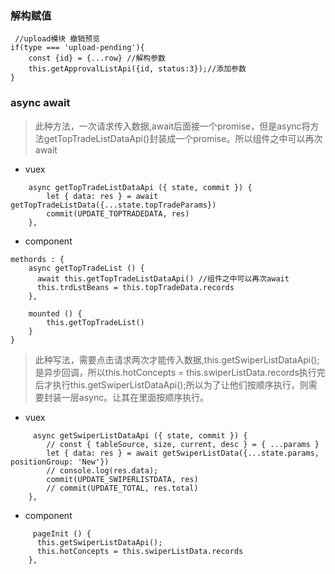 ### 解构赋值

```
 //upload模块 撤销预览
if(type === 'upload-pending'){
    const {id} = {...row} //解构参数
    this.getApprovalListApi({id, status:3});//添加参数
}
```

### async await

> 此种方法，一次请求传入数据,await后面接一个promise，但是async将方法getTopTradeListDataApi()封装成一个promise。所以组件之中可以再次await

- vuex

```
    async getTopTradeListDataApi ({ state, commit }) {
        let { data: res } = await getTopTradeListData({...state.topTradeParams})
        commit(UPDATE_TOPTRADEDATA, res)
    },
```
- component

```
methords : {
    async getTopTradeList () {
      await this.getTopTradeListDataApi() //组件之中可以再次await
      this.trdLstBeans = this.topTradeData.records
    },

    mounted () {
        this.getTopTradeList()
    }
}    

```

> 此种写法，需要点击请求两次才能传入数据,this.getSwiperListDataApi();是异步回调，所以this.hotConcepts = this.swiperListData.records执行完后才执行this.getSwiperListDataApi();所以为了让他们按顺序执行，则需要封装一层async。让其在里面按顺序执行。

- vuex

```
     async getSwiperListDataApi ({ state, commit }) {
        // const { tableSource, size, current, desc } = { ...params }
        let { data: res } = await getSwiperListData({...state.params, positionGroup: 'New'})
        // console.log(res.data);
        commit(UPDATE_SWIPERLISTDATA, res)
        // commit(UPDATE_TOTAL, res.total)
    },
```
- component
```
     pageInit () {
      this.getSwiperListDataApi();
      this.hotConcepts = this.swiperListData.records
    },
```
